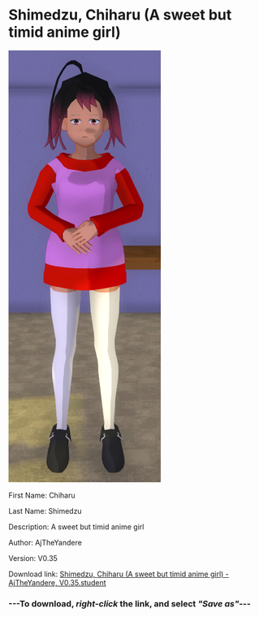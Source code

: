 # Shimedzu, Chiharu (A sweet but timid anime girl)

<img src = "https://raw.githubusercontent.com/Arbiter1223/Daigaku-Gurashi-Custom-Students/master/Students/Files/Shimedzu%2C%20Chiharu%20(A%20sweet%20but%20timid%20anime%20girl).png">

First Name: Chiharu

Last Name: Shimedzu

Description: A sweet but timid anime girl

Author: AjTheYandere

Version: V0.35

Download link: <a href="https://raw.githubusercontent.com/Arbiter1223/Daigaku-Gurashi-Custom-Students/master/Students/Files/Shimedzu%2C%20Chiharu%20(A%20sweet%20but%20timid%20anime%20girl)%20-%20AjTheYandere%2C%20V0.35.student">Shimedzu, Chiharu (A sweet but timid anime girl) - AjTheYandere, V0.35.student</a>

### ---**To download, _right-click_ the link, and select _"Save as"_**---
